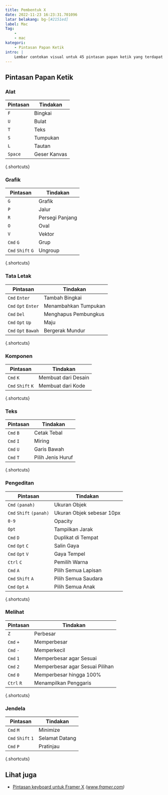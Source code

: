 ```yaml
---
title: Pembentuk X
date: 2022-11-23 16:23:31.701096
latar belakang: bg-[#2151ed]
label: Mac
Tag:
    -
    - mac
kategori:
    - Pintasan Papan Ketik
intro: |
    Lembar contekan visual untuk 45 pintasan papan ketik yang terdapat di Framer X. Aplikasi ini hanya untuk MacOS.
---
```




Pintasan Papan Ketik
------------------



### Alat

Pintasan | Tindakan
---|---
`F` | Bingkai
`U` | Bulat
`T` | Teks
`S` | Tumpukan
`L` | Tautan
`Space` | Geser Kanvas
{.shortcuts}


### Grafik

Pintasan | Tindakan
---|---
`G` | Grafik
`P` | Jalur
`R` | Persegi Panjang
`O` | Oval
`V` | Vektor
`Cmd` `G` | Grup
`Cmd` `Shift` `G` | Ungroup
{.shortcuts}


### Tata Letak

Pintasan | Tindakan
---|---
`Cmd` `Enter` | Tambah Bingkai
`Cmd` `Opt` `Enter` | Menambahkan Tumpukan
`Cmd` `Del` | Menghapus Pembungkus
`Cmd` `Opt` `Up` | Maju
`Cmd` `Opt` `Bawah` | Bergerak Mundur
{.shortcuts}


### Komponen

Pintasan | Tindakan
---|---
`Cmd` `K` | Membuat dari Desain
`Cmd` `Shift` `K` | Membuat dari Kode
{.shortcuts}


### Teks

Pintasan | Tindakan
---|---
`Cmd` `B` | Cetak Tebal
`Cmd` `I` | Miring
`Cmd` `U` | Garis Bawah
`Cmd` `T` | Pilih Jenis Huruf
{.shortcuts}


### Pengeditan

Pintasan | Tindakan
---|---
`Cmd` `(panah)` | Ukuran Objek
`Cmd` `Shift` `(panah)` | Ukuran Objek sebesar 10px
`0-9` | Opacity
`Opt` | Tampilkan Jarak
`Cmd` `D` | Duplikat di Tempat
`Cmd` `Opt` `C` | Salin Gaya
`Cmd` `Opt` `V` | Gaya Tempel
`Ctrl` `C` | Pemilih Warna
`Cmd` `A` | Pilih Semua Lapisan
`Cmd` `Shift` `A` | Pilih Semua Saudara
`Cmd` `Opt` `A` | Pilih Semua Anak
{.shortcuts}


### Melihat

Pintasan | Tindakan
---|---
`Z` | Perbesar
`Cmd` `+` | Memperbesar
`Cmd` `-` | Memperkecil
`Cmd` `1` | Memperbesar agar Sesuai
`Cmd` `2` | Memperbesar agar Sesuai Pilihan
`Cmd` `0` | Memperbesar hingga 100%
`Ctrl` `R` | Menampilkan Penggaris
{.shortcuts}


### Jendela

Pintasan | Tindakan
---|---
`Cmd` `M` | Minimize
`Cmd` `Shift` `1` | Selamat Datang
`Cmd` `P` | Pratinjau
{.shortcuts}




Lihat juga
--------
- [Pintasan keyboard untuk Framer X](https://www.framer.com/support/using-framer-x/shortcuts/) _(www.framer.com)_
